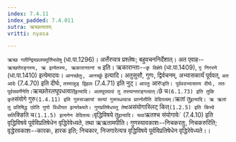 ```yaml
---
index: 7.4.11
index_padded: 7.4.011
sutra: ऋच्छत्यताम्
vritti: nyasa

---
```

`ऋच्छ गतीन्द्रियप्रलयमूर्त्तिभावेषु` (धा.पा.1296)। अर्त्तेरप्यत्र प्रश्लेषः; बहुवचननिर्देशात्। अत एवाह--`ऋच्छतेरङ्गस्य, ऋ इत्येतस्य, ऋकारान्तानां च` इति। ऋकारान्ताः--`कृ विक्षेपे` (धा.पा.1409), `गृ़ निगरणे` (धा.पा.1410) इत्येमादयः। `आनर्च्छतुः, आनर्च्छुः` इत्यादि। अतुसुसौ, गुणः, द्विर्वचनम्, अभ्यासकार्यं पूर्ववत्, `अत आदेः` (7.4.70) इति दीर्घः, `तस्मान्नुड् द्विहलः` (7.4.71) इति नुट्। `आरतुः` आरुः` इति। पूर्ववदभ्यासस्य दीर्घः, ततः पूर्वसवर्णेनेति।
`ऋच्छतेरलघूपधत्वात्` इत्यादि। अलघूपघत्वं तु तस्यान्तरङ्गत्वात्। `छे च` (6.1.73) इति तुकि कृते `संयोगे गुरु` (1.4.11) इति गुरुसञ्ज्ञायां सत्यां गुरूपधत्वान्न प्राप्नोतीति वेदितव्यम्। `ऋतां तु` इत्यादि। ऋ ऋतां तु प्रतिषिद्ध एवेति गुणो विधीयत इत्यपेक्ष्यते। गुणप्रतिषेधस्तु तेषां `असंयोगास्लिट् कित्` (1.2.5) इति कित्त्वे सति `क्ङिति च` (1.1.5) इत्यनेन वेदितव्यः।
`वृद्धिविषये तु` इत्यादि। यथा `ऋतश्च संयोगावेः` (7.4.10) इति वृद्धिविषये पूर्वविप्रतिषेधेन वृद्धिरेवेध्यते, तथा ऋऋतामपीति। गुणस्यावकाशः--निचकरतुः, निचकरुरिति; वृद्धेरवकाशः--कारकः, हारक इति; निचकार, निजगारेत्यत्र वृद्धिविषये पूर्वविप्रतिषेधेन वृद्धिरेवेध्यते।।